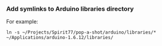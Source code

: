### Add symlinks to Arduino libraries directory

For example:

`ln -s ~/Projects/Spirit77/pop-a-shot/arduino/libraries/* ~/Applications/arduino-1.6.12/libraries/`

